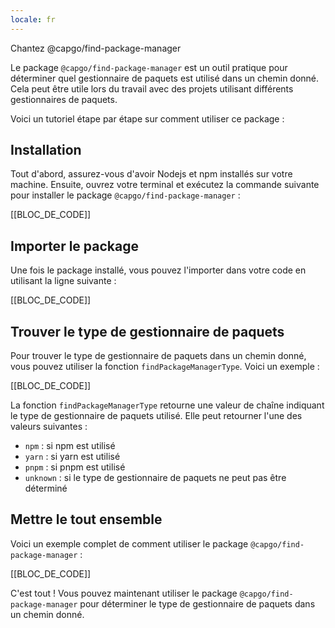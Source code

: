 ```yaml
---
locale: fr
---
```


Chantez @capgo/find-package-manager

Le package `@capgo/find-package-manager` est un outil pratique pour déterminer quel gestionnaire de paquets est utilisé dans un chemin donné. Cela peut être utile lors du travail avec des projets utilisant différents gestionnaires de paquets.

Voici un tutoriel étape par étape sur comment utiliser ce package :

## Installation

Tout d'abord, assurez-vous d'avoir Nodejs et npm installés sur votre machine. Ensuite, ouvrez votre terminal et exécutez la commande suivante pour installer le package `@capgo/find-package-manager` :

[[BLOC_DE_CODE]]

## Importer le package

Une fois le package installé, vous pouvez l'importer dans votre code en utilisant la ligne suivante :

[[BLOC_DE_CODE]]

## Trouver le type de gestionnaire de paquets

Pour trouver le type de gestionnaire de paquets dans un chemin donné, vous pouvez utiliser la fonction `findPackageManagerType`. Voici un exemple :

[[BLOC_DE_CODE]]

La fonction `findPackageManagerType` retourne une valeur de chaîne indiquant le type de gestionnaire de paquets utilisé. Elle peut retourner l'une des valeurs suivantes :

- `npm` : si npm est utilisé
- `yarn` : si yarn est utilisé
- `pnpm` : si pnpm est utilisé
- `unknown` : si le type de gestionnaire de paquets ne peut pas être déterminé

## Mettre le tout ensemble

Voici un exemple complet de comment utiliser le package `@capgo/find-package-manager` :

[[BLOC_DE_CODE]]

C'est tout ! Vous pouvez maintenant utiliser le package `@capgo/find-package-manager` pour déterminer le type de gestionnaire de paquets dans un chemin donné.